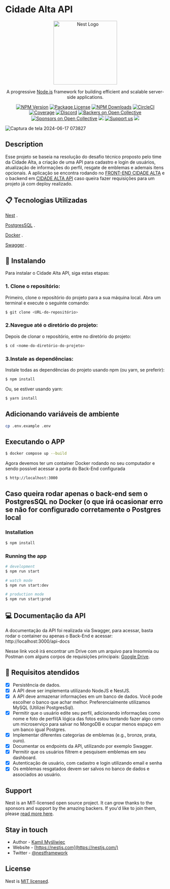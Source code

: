 # Cidade Alta API

<p align="center">
  <a href="http://nestjs.com/" target="blank"><img src="https://nestjs.com/img/logo-small.svg" width="200" alt="Nest Logo" /></a>
</p>

[circleci-image]: https://img.shields.io/circleci/build/github/nestjs/nest/master?token=abc123def456
[circleci-url]: https://circleci.com/gh/nestjs/nest

  <p align="center">A progressive <a href="http://nodejs.org" target="_blank">Node.js</a> framework for building efficient and scalable server-side applications.</p>
    <p align="center">
<a href="https://www.npmjs.com/~nestjscore" target="_blank"><img src="https://img.shields.io/npm/v/@nestjs/core.svg" alt="NPM Version" /></a>
<a href="https://www.npmjs.com/~nestjscore" target="_blank"><img src="https://img.shields.io/npm/l/@nestjs/core.svg" alt="Package License" /></a>
<a href="https://www.npmjs.com/~nestjscore" target="_blank"><img src="https://img.shields.io/npm/dm/@nestjs/common.svg" alt="NPM Downloads" /></a>
<a href="https://circleci.com/gh/nestjs/nest" target="_blank"><img src="https://img.shields.io/circleci/build/github/nestjs/nest/master" alt="CircleCI" /></a>
<a href="https://coveralls.io/github/nestjs/nest?branch=master" target="_blank"><img src="https://coveralls.io/repos/github/nestjs/nest/badge.svg?branch=master#9" alt="Coverage" /></a>
<a href="https://discord.gg/G7Qnnhy" target="_blank"><img src="https://img.shields.io/badge/discord-online-brightgreen.svg" alt="Discord"/></a>
<a href="https://opencollective.com/nest#backer" target="_blank"><img src="https://opencollective.com/nest/backers/badge.svg" alt="Backers on Open Collective" /></a>
<a href="https://opencollective.com/nest#sponsor" target="_blank"><img src="https://opencollective.com/nest/sponsors/badge.svg" alt="Sponsors on Open Collective" /></a>
  <a href="https://paypal.me/kamilmysliwiec" target="_blank"><img src="https://img.shields.io/badge/Donate-PayPal-ff3f59.svg"/></a>
    <a href="https://opencollective.com/nest#sponsor"  target="_blank"><img src="https://img.shields.io/badge/Support%20us-Open%20Collective-41B883.svg" alt="Support us"></a>
  <a href="https://twitter.com/nestframework" target="_blank"><img src="https://img.shields.io/twitter/follow/nestframework.svg?style=social&label=Follow"></a>
</p>

![Captura de tela 2024-06-17 073827](https://github.com/higorxi/CidadeAltaAPI/assets/100055740/f32caaa8-e62a-41ff-97d6-354dbd4b56e1)


## Description
Esse projeto se baseia na resolução do desafio técnico proposto pelo time da Cidade Alta, a criação de uma API para cadastro e login de usuários, atualização de informações do perfil, resgate de emblemas e ademais itens opcionais. A aplicação se encontra rodando no [FRONT-END CIDADE ALTA](https://cidade-alta-1tjjam530-higor-giovanes-projects.vercel.app/login) e o backend em [CIDADE ALTA API](cidade-alta-api.azurewebsites.net) caso queira fazer requisições para um projeto já com deploy realizado.

## 📋 Tecnologias Utilizadas

[Nest](https://github.com/nestjs/nest) .

[PostgresSQL](https://www.postgresql.org/) .

[Docker](https://www.docker.com/) .

[Swagger](https://swagger.io/) .

## 🚀 Instalando 

Para instalar o Cidade Alta API, siga estas etapas:

### 1. Clone o repositório:

Primeiro, clone o repositório do projeto para a sua máquina local. Abra um terminal e execute o seguinte comando:

```bash
$ git clone <URL-do-repositório>
```

### 2.Navegue até o diretório do projeto:

Depois de clonar o repositório, entre no diretório do projeto:

```bash
$ cd <nome-do-diretório-do-projeto>
```

### 3.Instale as dependências:

Instale todas as dependências do projeto usando npm (ou yarn, se preferir):

```bash
$ npm install
```

Ou, se estiver usando yarn:

```bash
$ yarn install
```
## Adicionando variáveis de ambiente

```sh
cp .env.example .env
```

## Executando o APP

```bash
$ docker compose up --build
```

Agora devemos ter um container Docker rodando no seu computador e sendo possível acessar a porta do Back-End configurada

```bash
$ http://localhost:3000
```

## Caso queira rodar apenas o back-end sem o PostgresSQL no Docker (o que irá ocasionar erro se não for configurado corretamente o Postgres local

### Installation

```bash
$ npm install
```

### Running the app

```bash
# development
$ npm run start

# watch mode
$ npm run start:dev

# production mode
$ npm run start:prod
```

## 💻 Documentação da API

A documentação da API foi realizada via Swagger, para acessar, basta rodar o container ou apenas o Back-End e acessar: http://localhost:3000/api-docs

Nesse link você irá encontrar um Drive com um arquivo para Insomnia ou Postman com alguns corpos de requisições principais: [Google Drive](https://drive.google.com/drive/folders/1ccMQSPYO3jZeFRpD-89FXbv_3R1jwCLh?usp=sharing).

## 🎯 Requisitos atendidos
- [x]  Persistência de dados.
- [x]  A API deve ser implementa utilizando NodeJS e NestJS.
- [x]  A API deve armazenar informações em um banco de dados. Você pode escolher o banco que achar melhor. Preferencialmente utilizamos MySQL (Utilizei PostgresSql).
- [x]  Permitir que o usuário edite seu perfil, adicionando informações como nome e foto de perfil(A lógica das fotos estou tentando fazer algo como um microserviço para salvar no MongoDB e ocupar menos espaço em um banco igual Postgres.
- [x]  Implementar diferentes categorias de emblemas (e.g., bronze, prata, ouro).
- [x]  Documentar os endpoints da API, utilizando por exemplo Swagger.
- [x]  Permitir que os usuários filtrem e pesquisem emblemas em seu dashboard.
- [x]  Autenticação de usuário, com cadastro e login utilizando email e senha
- [x]  Os emblemas resgatados devem ser salvos no banco de dados e associados ao usuário.

## Support

Nest is an MIT-licensed open source project. It can grow thanks to the sponsors and support by the amazing backers. If you'd like to join them, please [read more here](https://docs.nestjs.com/support).

## Stay in touch

- Author - [Kamil Myśliwiec](https://kamilmysliwiec.com)
- Website - [https://nestjs.com](https://nestjs.com/)
- Twitter - [@nestframework](https://twitter.com/nestframework)

## License

Nest is [MIT licensed](LICENSE).
